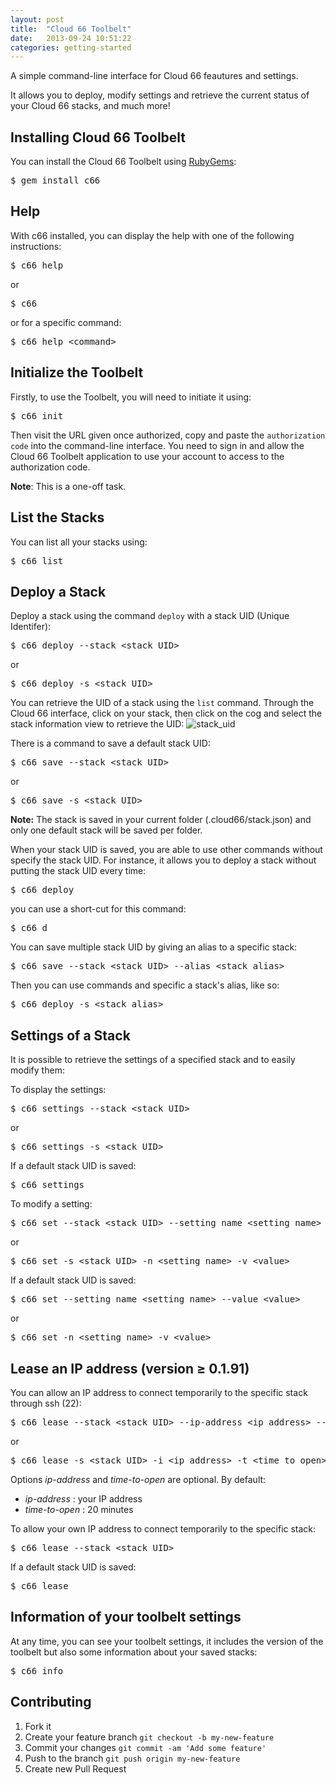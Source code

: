 ```yaml
---
layout: post
title:  "Cloud 66 Toolbelt"
date:   2013-09-24 10:51:22
categories: getting-started
---
```


<p class="lead">
    A simple command-line interface for Cloud 66 feautures and settings.
</p>

<p>It allows you to deploy, modify settings and retrieve the current status of your Cloud 66 stacks, and much more!</p>

## Installing Cloud 66 Toolbelt

You can install the Cloud 66 Toolbelt using [RubyGems](http://rubygems.org/):

<pre class="terminal">
<kbd>$ gem install c66</kbd>
</pre>

## Help

With c66 installed, you can display the help with one of the following instructions:
<pre class="terminal">
<kbd>$ c66 help</kbd>
</pre>

or

<pre class="terminal">
<kbd>$ c66</kbd>
</pre>

or for a specific command:

<pre class="terminal">
<kbd>$ c66 help &lt;command&gt;</kbd>
</pre>

## Initialize the Toolbelt

Firstly, to use the Toolbelt, you will need to initiate it using:

<pre class="terminal">
<kbd>$ c66 init</kbd>
</pre>

Then visit the URL given once authorized, copy and paste the `authorization code` into the command-line interface.
You need to sign in and allow the Cloud 66 Toolbelt application to use your account to access to the authorization code.

**Note**: This is a one-off task.

## List the Stacks

You can list all your stacks using:

<pre class="terminal">
<kbd>$ c66 list</kbd>
</pre>

## Deploy a Stack

Deploy a stack using the command `deploy` with a stack UID (Unique Identifer):

<pre class="terminal">
<kbd>$ c66 deploy --stack &lt;stack_UID&gt;</kbd>
</pre>

or

<pre class="terminal">
<kbd>$ c66 deploy -s &lt;stack_UID&gt;</kbd>
</pre>

You can retrieve the UID of a stack using the `list` command.
Through the Cloud 66 interface, click on your stack, then click on the cog and select the stack information view to retrieve the UID:
![stack_uid](http://cdn.cloud66.com.s3.amazonaws.com/images/Toolbelt/exemple_stack_uid.PNG)

There is a command to save a default stack UID:

<pre class="terminal">
<kbd>$ c66 save --stack &lt;stack_UID&gt;</kbd>
</pre>

or

<pre class="terminal">
<kbd>$ c66 save -s &lt;stack_UID&gt;</kbd>
</pre>

**Note:** The stack is saved in your current folder (.cloud66/stack.json) and only one default stack will be saved per folder.

When your stack UID is saved, you are able to use other commands without specify the stack UID.
For instance, it allows you to deploy a stack without putting the stack UID every time:

<pre class="terminal">
<kbd>$ c66 deploy</kbd>
</pre>

you can use a short-cut for this command:

<pre class="terminal">
<kbd>$ c66 d</kbd>
</pre>

You can save multiple stack UID by giving an alias to a specific stack:

<pre class="terminal">
<kbd>$ c66 save --stack &lt;stack_UID&gt; --alias &lt;stack_alias&gt;</kbd>
</pre>

Then you can use commands and specific a stack's alias, like so:

<pre class="terminal">
<kbd>$ c66 deploy -s &lt;stack_alias&gt;</kbd>
</pre>

## Settings of a Stack

It is possible to retrieve the settings of a specified stack and to easily modify them:

To display the settings:

<pre class="terminal">
<kbd>$ c66 settings --stack &lt;stack_UID&gt;</kbd>
</pre>

or

<pre class="terminal">
<kbd>$ c66 settings -s &lt;stack_UID&gt;</kbd>
</pre>

If a default stack UID is saved:

<pre class="terminal">
<kbd>$ c66 settings</kbd>
</pre>

To modify a setting:

<pre class="terminal">
<kbd>$ c66 set --stack &lt;stack_UID&gt; --setting_name &lt;setting_name&gt; --value &lt;value&gt;</kbd>
</pre>

or

<pre class="terminal">
<kbd>$ c66 set -s &lt;stack_UID&gt; -n &lt;setting_name&gt; -v &lt;value&gt;</kbd>
</pre>

If a default stack UID is saved:

<pre class="terminal">
<kbd>$ c66 set --setting_name &lt;setting_name&gt; --value &lt;value&gt;</kbd>
</pre>

or

<pre class="terminal">
<kbd>$ c66 set -n &lt;setting_name&gt; -v &lt;value&gt;</kbd>
</pre>

## Lease an IP address (version &ge; 0.1.91)

You can allow an IP address to connect temporarily to the specific stack through ssh (22):

<pre class="terminal">
<kbd>$ c66 lease --stack &lt;stack_UID&gt; --ip-address &lt;ip_address&gt; --time-to-open &lt;time_to_open&gt;</kbd>
</pre>

or

<pre class="terminal">
<kbd>$ c66 lease -s &lt;stack_UID&gt; -i &lt;ip_address&gt; -t &lt;time_to_open&gt;</kbd>
</pre>

Options *ip-address* and *time-to-open* are optional.
By default:

- *ip-address* : your IP address
- *time-to-open* : 20 minutes

To allow your own IP address to connect temporarily to the specific stack:

<pre class="terminal">
<kbd>$ c66 lease --stack &lt;stack_UID&gt;</kbd>
</pre>

If a default stack UID is saved:

<pre class="terminal">
<kbd>$ c66 lease</kbd>
</pre>

## Information of your toolbelt settings

At any time, you can see your toolbelt settings, it includes the version of the toolbelt but also some information about your saved stacks:

<pre class="terminal">
<kbd>$ c66 info</kbd>
</pre>

## Contributing

1. Fork it
2. Create your feature branch `git checkout -b my-new-feature`
3. Commit your changes `git commit -am 'Add some feature'`
4. Push to the branch `git push origin my-new-feature`
5. Create new Pull Request
